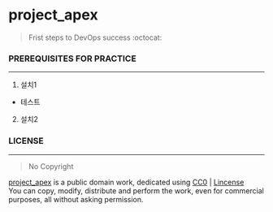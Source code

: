 # project_apex   
> Frist steps to DevOps success :octocat:


### PREREQUISITES FOR PRACTICE
---
1. 설치1
  - 테스트

2. 설치2   

### LICENSE  
---
> No Copyright     

[project_apex](https://github.com/parkdongsam/project_apex) is a public domain work, dedicated using [CC0](https://creativecommons.org/publicdomain/zero/1.0/) | [Lincense](https://github.com/parkdongsam/project_apex/Lincense.txt)   
You can copy, modify, distribute and perform the work, even for commercial purposes, all without asking permission.
